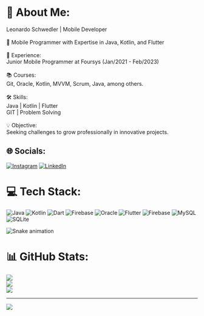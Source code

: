 # 💫 About Me:
Leonardo Schwedler | Mobile Developer<br><br>📱 Mobile Programmer with Expertise in Java, Kotlin, and Flutter<br><br>💼 Experience:<br>Junior Mobile Programmer at Foursys (Jan/2021 - Feb/2023)<br><br>📚 Courses:<br>Git, Oracle, Kotlin, MVVM, Scrum, Java, among others.<br><br>🛠️ Skills:<br>Java | Kotlin | Flutter<br>GIT | Problem Solving<br><br>💡 Objective:<br>Seeking challenges to grow professionally in innovative projects.


## 🌐 Socials:
[![Instagram](https://img.shields.io/badge/Instagram-%23E4405F.svg?logo=Instagram&logoColor=white)](https://instagram.com/https://www.instagram.com/developer_ls/) [![LinkedIn](https://img.shields.io/badge/LinkedIn-%230077B5.svg?logo=linkedin&logoColor=white)](https://www.linkedin.com/in/leonardoschwedler) 

# 💻 Tech Stack:
![Java](https://img.shields.io/badge/java-%23ED8B00.svg?style=for-the-badge&logo=openjdk&logoColor=white) ![Kotlin](https://img.shields.io/badge/kotlin-%237F52FF.svg?style=for-the-badge&logo=kotlin&logoColor=white) ![Dart](https://img.shields.io/badge/dart-%230175C2.svg?style=for-the-badge&logo=dart&logoColor=white) ![Firebase](https://img.shields.io/badge/firebase-%23039BE5.svg?style=for-the-badge&logo=firebase) ![Oracle](https://img.shields.io/badge/Oracle-F80000?style=for-the-badge&logo=oracle&logoColor=white) ![Flutter](https://img.shields.io/badge/Flutter-%2302569B.svg?style=for-the-badge&logo=Flutter&logoColor=white) ![Firebase](https://img.shields.io/badge/Firebase-039BE5?style=for-the-badge&logo=Firebase&logoColor=white) ![MySQL](https://img.shields.io/badge/mysql-%2300000f.svg?style=for-the-badge&logo=mysql&logoColor=white) ![SQLite](https://img.shields.io/badge/sqlite-%2307405e.svg?style=for-the-badge&logo=sqlite&logoColor=white)

![Snake animation](https://github.com/leehxd/leehxd/blob/output/github-contribution-grid-snake.svg)

# 📊 GitHub Stats:
![](https://github-readme-stats.vercel.app/api?username=leoschwedler&theme=radical&hide_border=false&include_all_commits=true&count_private=false)<br/>
![](https://github-readme-streak-stats.herokuapp.com/?user=leoschwedler&theme=radical&hide_border=false)<br/>
![](https://github-readme-stats.vercel.app/api/top-langs/?username=leoschwedler&theme=radical&hide_border=false&include_all_commits=true&count_private=false&layout=compact)

---
[![](https://visitcount.itsvg.in/api?id=leoschwedler&icon=0&color=0)](https://visitcount.itsvg.in)

<!-- Proudly created with GPRM ( https://gprm.itsvg.in ) -->
